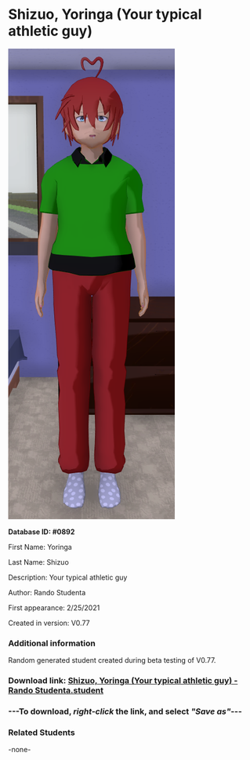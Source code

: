 # Shizuo, Yoringa (Your typical athletic guy)

<img src="../../Files/Images/Shizuo, Yoringa (Your typical athletic guy).png" title="Shizuo, Yoringa (Your typical athletic guy) - Rando Studenta">

**Database ID: #0892**

First Name: Yoringa

Last Name: Shizuo

Description: Your typical athletic guy

Author: Rando Studenta

First appearance: 2/25/2021

Created in version: V0.77

### Additional information

Random generated student created during beta testing of V0.77.

### Download link: <a href="https://raw.githubusercontent.com/Arbiter1223/Daigaku-Gurashi-Custom-Students/master/Files/Student%20Files/Shizuo%2C%20Yoringa%20(Your%20typical%20athletic%20guy)%20-%20Rando%20Studenta.student">Shizuo, Yoringa (Your typical athletic guy) - Rando Studenta.student</a>

### ---**To download, _right-click_ the link, and select _"Save as"_**---

### Related Students

-none-
